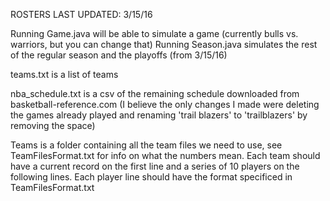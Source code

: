 ROSTERS LAST UPDATED: 3/15/16

Running Game.java will be able to simulate a game (currently bulls vs. warriors, but you can change that)
Running Season.java simulates the rest of the regular season and the playoffs (from 3/15/16)

teams.txt is a list of teams

nba_schedule.txt is a csv of the remaining schedule downloaded from basketball-reference.com (I believe the only changes I made were deleting the games already played and renaming 'trail blazers' to 'trailblazers' by removing the space)

Teams is a folder containing all the team files we need to use, see TeamFilesFormat.txt for info on what the numbers mean. Each team should have a current record on the first line and a series of 10 players on the following lines. Each player line should have the format specificed in TeamFilesFormat.txt
